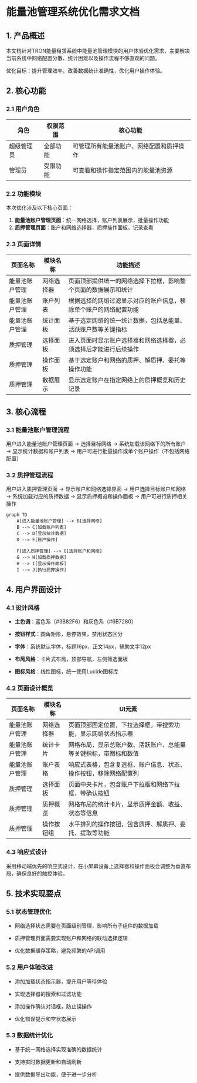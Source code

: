 # 能量池管理系统优化需求文档

## 1. 产品概述

本文档针对TRON能量租赁系统中能量池管理模块的用户体验优化需求，主要解决当前系统中网络配置分散、统计困难以及操作流程不够直观的问题。

优化目标：提升管理效率，改善数据统计准确性，优化用户操作体验。

## 2. 核心功能

### 2.1 用户角色

| 角色    | 权限范围 | 核心功能                 |
| ----- | ---- | -------------------- |
| 超级管理员 | 全部功能 | 可管理所有能量池账户、网络配置和质押操作 |
| 管理员   | 受限功能 | 可查看和操作指定范围内的能量池资源    |

### 2.2 功能模块

本次优化涉及以下核心页面：

1. **能量池账户管理页面**：统一网络选择，账户列表展示，批量操作功能
2. **质押管理页面**：账户和网络选择器，质押操作面板，记录查看

### 2.3 页面详情

| 页面名称    | 模块名称  | 功能描述                             |
| ------- | ----- | -------------------------------- |
| 能量池账户管理 | 网络选择器 | 页面顶部提供统一的网络选择下拉框，影响整个页面的数据展示和统计  |
| 能量池账户管理 | 账户列表  | 根据选择的网络过滤显示对应的账户信息，移除单个账户的网络配置功能 |
| 能量池账户管理 | 统计面板  | 基于选定网络的统一统计数据，包括总能量、活跃账户数等关键指标   |
| 质押管理    | 选择面板  | 进入页面时显示账户选择器和网络选择器，必须选择后才能进行后续操作 |
| 质押管理    | 操作面板  | 基于选定账户和网络的质押、解质押、委托等操作功能         |
| 质押管理    | 数据展示  | 显示选定账户在指定网络上的质押概览和历史记录           |

## 3. 核心流程

### 3.1 能量池账户管理流程

用户进入能量池账户管理页面 → 选择目标网络 → 系统加载该网络下的所有账户 → 显示统计数据和账户列表 → 用户可进行批量操作或单个账户操作（不包括网络配置）

### 3.2 质押管理流程

用户进入质押管理页面 → 显示账户和网络选择界面 → 用户选择目标账户和网络 → 系统加载对应的质押数据 → 显示质押概览和操作面板 → 用户可进行质押相关操作

```mermaid
graph TD
    A[进入能量池账户管理] --> B[选择网络]
    B --> C[加载账户列表]
    C --> D[显示统计数据]
    D --> E[账户操作]
    
    F[进入质押管理] --> G[选择账户和网络]
    G --> H[加载质押数据]
    H --> I[显示操作面板]
    I --> J[执行质押操作]
```

## 4. 用户界面设计

### 4.1 设计风格

* **主色调**：蓝色系（#3B82F6）和灰色系（#6B7280）

* **按钮样式**：圆角矩形，悬停效果，禁用状态区分

* **字体**：系统默认字体，标题16px，正文14px，辅助文字12px

* **布局风格**：卡片式布局，顶部导航，左侧筛选面板

* **图标风格**：线性图标，统一使用Lucide图标库

### 4.2 页面设计概览

| 页面名称    | 模块名称  | UI元素                             |
| ------- | ----- | -------------------------------- |
| 能量池账户管理 | 网络选择器 | 页面顶部固定位置，下拉选择框，带搜索功能，显示网络状态指示器   |
| 能量池账户管理 | 统计卡片  | 网格布局，显示总账户数、活跃账户、总能量等关键指标，带图标和数值 |
| 能量池账户管理 | 账户表格  | 响应式表格，包含复选框、账户信息、状态、操作按钮，移除网络配置列 |
| 质押管理    | 选择面板  | 页面中央卡片，包含账户下拉框和网络下拉框，带确认按钮       |
| 质押管理    | 质押概览  | 网格布局的统计卡片，显示质押金额、收益、状态等信息        |
| 质押管理    | 操作按钮组 | 水平排列的操作按钮，包含质押、解质押、委托、提取等功能      |

### 4.3 响应式设计

采用移动端优先的响应式设计，在小屏幕设备上选择器和操作面板会调整为垂直布局，确保良好的触控体验。

## 5. 技术实现要点

### 5.1 状态管理优化

* 网络选择状态需要在页面级别管理，影响所有子组件的数据加载

* 质押管理页面需要实现账户和网络的联动选择逻辑

* 优化数据缓存策略，避免频繁的API调用

### 5.2 用户体验改进

* 添加加载状态指示器，提升用户等待体验

* 实现选择器的搜索和过滤功能

* 添加操作确认对话框，防止误操作

* 优化错误提示和空状态展示

### 5.3 数据统计优化

* 基于统一网络选择实现准确的数据统计

* 支持实时数据更新和自动刷新

* 提供数据导出功能，便于进一步分析


